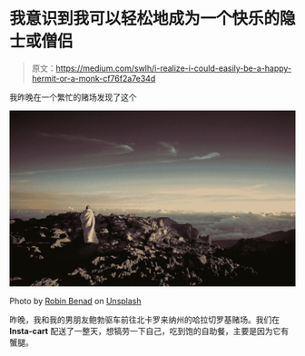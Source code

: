 # 我意识到我可以轻松地成为一个快乐的隐士或僧侣

> 原文：<https://medium.com/swlh/i-realize-i-could-easily-be-a-happy-hermit-or-a-monk-cf76f2a7e34d>

我昨晚在一个繁忙的赌场发现了这个

![](img/0d36e8c5b4c13ea863436559c44f6115.png)

Photo by [Robin Benad](https://unsplash.com/@robinbenad?utm_source=medium&utm_medium=referral) on [Unsplash](https://unsplash.com?utm_source=medium&utm_medium=referral)

昨晚，我和我的男朋友鲍勃驱车前往北卡罗来纳州的哈拉切罗基赌场。我们在 **Insta-cart** 配送了一整天，想犒劳一下自己，吃到饱的自助餐，主要是因为它有蟹腿。